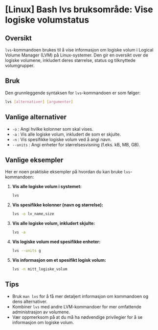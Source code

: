 # [Linux] Bash lvs bruksområde: Vise logiske volumstatus

## Oversikt
`lvs`-kommandoen brukes til å vise informasjon om logiske volum i Logical Volume Manager (LVM) på Linux-systemer. Den gir en oversikt over de logiske volumene, inkludert deres størrelse, status og tilknyttede volumgrupper.

## Bruk
Den grunnleggende syntaksen for `lvs`-kommandoen er som følger:

```bash
lvs [alternativer] [argumenter]
```

## Vanlige alternativer
- `-o` : Angi hvilke kolonner som skal vises.
- `-a` : Vis alle logiske volum, inkludert de som er skjulte.
- `-n` : Vis spesifikke logiske volum ved å angi navn.
- `--units` : Angi enheter for størrelsesvisning (f.eks. kB, MB, GB).

## Vanlige eksempler
Her er noen praktiske eksempler på hvordan du kan bruke `lvs`-kommandoen:

1. **Vis alle logiske volum i systemet:**
   ```bash
   lvs
   ```

2. **Vis spesifikke kolonner (navn og størrelse):**
   ```bash
   lvs -o lv_name,size
   ```

3. **Vis alle logiske volum, inkludert skjulte:**
   ```bash
   lvs -a
   ```

4. **Vis logiske volum med spesifikke enheter:**
   ```bash
   lvs --units g
   ```

5. **Vis informasjon om et spesifikt logisk volum:**
   ```bash
   lvs -n mitt_logiske_volum
   ```

## Tips
- Bruk `man lvs` for å få mer detaljert informasjon om kommandoen og dens alternativer.
- Kombiner `lvs` med andre LVM-kommandoer for mer omfattende administrasjon av volumene.
- Vær oppmerksom på at du må ha nødvendige privilegier for å se informasjon om logiske volum.